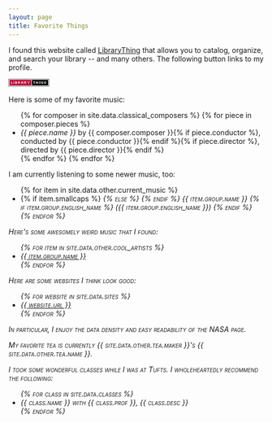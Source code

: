 ```yaml
---
layout: page
title: Favorite Things
---
```


<!--
Here are some of my favorite books:

<ul>
  {% for book in site.data.books %}
  <li><i>{{ book.title }}</i> by {{ book.author }}</li>
  {% endfor %}
</ul>

Here are some of my favorite films:

<ul>
  {% for film in site.data.films %}
  <li>{{ film.title }}</li>
  {% endfor %}
</ul>
-->

I found this website called [LibraryThing](https://www.librarything.com/home)
that allows you to catalog, organize, and search your library -- and many
others. The following button links to my profile.

<a href="http://www.librarything.com/profile/tekknolagi">
    <img src="/assets/img/librarything.png" />
</a>

Here is some of my favorite music:

<ul>
  {% for composer in site.data.classical_composers %}
    {% for piece in composer.pieces %}
      <li>
        <i>{{ piece.name }}</i> by {{ composer.composer }}{% if piece.conductor %}, conducted by {{ piece.conductor }}{% endif %}{% if piece.director %}, directed by {{ piece.director }}{% endif %}
      </li>
    {% endfor %}
  {% endfor %}
</ul>

I am currently listening to some newer music, too:

<ul>
  {% for item in site.data.other.current_music %}
    <li>
    {% if item.smallcaps %}
    <i style="font-variant: small-caps;">
    {% else %}
    <i>
    {% endif %}
    {{ item.group.name }}</i>
    {% if item.group.english_name %}
    <i>({{ item.group.english_name }})</i>
    {% endif %}
    </li>
  {% endfor %}
</ul>

Here's some awesomely weird music that I found:

<ul>
  {% for item in site.data.other.cool_artists %}
    <li>
      <a href="{{ item.group.link }}">{{ item.group.name }}</a>
    </li>
  {% endfor %}
</ul>

Here are some websites I think look good:

<ul>
  {% for website in site.data.sites %}
  <li><a href="http://{{ website.url }}">{{ website.url }}</a></li>
  {% endfor %}
</ul>

In particular, I enjoy the data density and easy readability of the NASA page.

My favorite tea is currently {{ site.data.other.tea.maker }}'s
<i>{{ site.data.other.tea.name }}</i>.

<p>
I took some wonderful classes while I was at Tufts. I wholeheartedly recommend
the following:
</p>
<ul>
    {% for class in site.data.classes %}
    <li><i>{{ class.name }}</i> with {{ class.prof }}, {{ class.desc }}</li>
    {% endfor %}
</ul>

